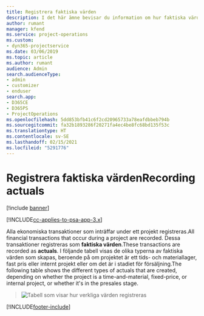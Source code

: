 ```yaml
---
title: Registrera faktiska värden
description: I det här ämne bevisar du information om hur faktiska värden registreras.
author: rumant
manager: kfend
ms.service: project-operations
ms.custom:
- dyn365-projectservice
ms.date: 03/06/2019
ms.topic: article
ms.author: rumant
audience: Admin
search.audienceType:
- admin
- customizer
- enduser
search.app:
- D365CE
- D365PS
- ProjectOperations
ms.openlocfilehash: 5dd853bfb41c6f2cd20965733a78eafdbbeb794b
ms.sourcegitcommit: fa32b1893286f20271fa4ec4be8fc68bd135f53c
ms.translationtype: HT
ms.contentlocale: sv-SE
ms.lasthandoff: 02/15/2021
ms.locfileid: "5291776"
---
```

# <a name="recording-actuals"></a><span data-ttu-id="9350d-103">Registrera faktiska värden</span><span class="sxs-lookup"><span data-stu-id="9350d-103">Recording actuals</span></span> 

[!include [banner](../includes/psa-now-project-operations.md)]

[!INCLUDE[cc-applies-to-psa-app-3.x](../includes/cc-applies-to-psa-app-3x.md)]

<span data-ttu-id="9350d-104">Alla ekonomiska transaktioner som inträffar under ett projekt registreras.</span><span class="sxs-lookup"><span data-stu-id="9350d-104">All financial transactions that occur during a project are recorded.</span></span> <span data-ttu-id="9350d-105">Dessa transaktioner registreras som **faktiska värden**.</span><span class="sxs-lookup"><span data-stu-id="9350d-105">These transactions are recorded as **actuals**.</span></span> <span data-ttu-id="9350d-106">I följande tabell visas de olika typerna av faktiska värden som skapas, beroende på om projektet är ett tids- och materiallager, fast pris eller internt projekt eller om det är i stadiet för försäljning.</span><span class="sxs-lookup"><span data-stu-id="9350d-106">The following table shows the different types of actuals that are created, depending on whether the project is a time-and-material, fixed-price, or internal project, or whether it's in the presales stage.</span></span>

> ![Tabell som visar hur verkliga värden registreras](media/advanced-table2.png)


[!INCLUDE[footer-include](../includes/footer-banner.md)]